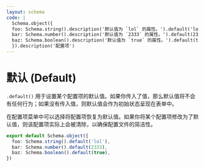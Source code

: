 ```yaml
---
layout: schema
code: |
  Schema.object({
  foo: Schema.string().description('默认值为 `lol` 的属性。').default('lol'),
  bar: Schema.number().description('默认值为 `2333` 的属性。').default(2333),
  baz: Schema.boolean().description('默认值为 `true` 的属性。').default(true),
  }).description('配置项')
---
```


# 默认 (Default)

`.default()` 用于设置某个配置项的默认值。如果你传入了值，那么默认值将不会有任何行为；如果没有传入值，则默认值会作为初始状态呈现在表单中。

在配置项菜单中可以选择将配置项恢复为默认值。如果你将某个配置项修改为了默认值，则该配置项实际上会被清除，以确保配置文件的简洁性。

```ts
export default Schema.object({
  foo: Schema.string().default('lol'),
  bar: Schema.number().default(2333),
  baz: Schema.boolean().default(true),
})
```
